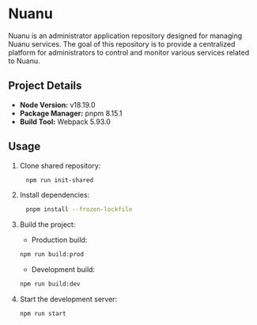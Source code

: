 # Nuanu

Nuanu is an administrator application repository designed for managing Nuanu services. The goal of this repository is to provide a centralized platform for administrators to control and monitor various services related to Nuanu.

## Project Details

- **Node Version:** v18.19.0
- **Package Manager:** pnpm 8.15.1
- **Build Tool:** Webpack 5.93.0

## Usage

1. Clone shared repository:
```bash
     npm run init-shared
```
2. Install dependencies:
```bash
     pnpm install --frozen-lockfile
```
3. Build the project:
    - Production build:
      
     ```bash
     npm run build:prod
     ```
    - Development build:

     ```bash
     npm run build:dev
     ```

4. Start the development server:
     ```bash
     npm run start
     ```